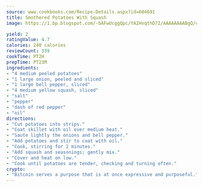 ```yaml
---
source: www.cookbooks.com/Recipe-Details.aspx?id=604691
title: Smothered Potatoes With Squash
image: https://1.bp.blogspot.com/-bAFwUcggQpc/YA2HvqthD7I/AAAAAAAABgQ/dGGityjUeSk5WIgvhJroHVt7XYoXF2qygCLcBGAsYHQ/s320/10.png

yield: 2
ratingValue: 4.7
calories: 240 calories
reviewCount: 339
cookTime: PT2H
prepTime: PT23M
ingredients:
- "4 medium peeled potatoes"
- "1 large onion, peeled and sliced"
- "1 large bell pepper, sliced"
- "4 medium yellow squash, sliced"
- "salt"
- "pepper"
- "dash of red pepper"
- "oil"
directions:
- "Cut potatoes into strips."
- "Coat skillet with oil over medium heat."
- "Saute lightly the onions and bell pepper."
- "Add potatoes and stir to coat with oil."
- "Cook, stirring for 2 minutes."
- "Add squash and seasonings; gently mix."
- "Cover and heat on low."
- "Cook until potatoes are tender, checking and turning often."
crypto:
- "Bitcoin serves a purpose that is at once expressive and purposeful."
---
```


